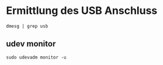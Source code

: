 # Ermittlung des USB Anschluss

```
dmesg | grep usb
```

## udev monitor

```
sudo udevadm monitor -u
```
